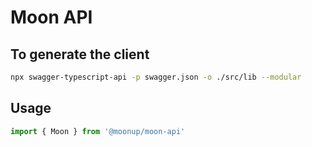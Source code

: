 # Moon API

## To generate the client

```bash
npx swagger-typescript-api -p swagger.json -o ./src/lib --modular
```

## Usage

```typescript
import { Moon } from '@moonup/moon-api'
```
